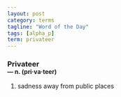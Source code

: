 ```yaml
---
layout: post
category: terms
tagline: "Word of the Day"
tags: [alpha_p]
term: privateer
---
```


<h3>Privateer<br/> <small>&mdash; n. (pri<span>&middot;</span>va<span>&middot;</span>teer)</small></h3>
<p><ol><li>sadness away from public places</li>
</ol></p>
